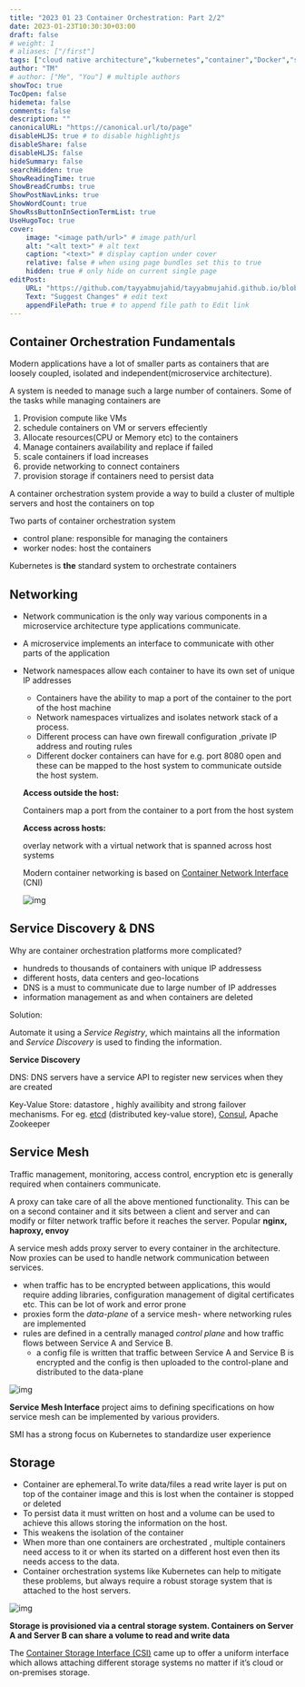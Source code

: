 ```yaml
---
title: "2023 01 23 Container Orchestration: Part 2/2"
date: 2023-01-23T10:30:30+03:00
draft: false
# weight: 1
# aliases: ["/first"]
tags: ["cloud native architecture","kubernetes","container","Docker","storage","service mesh","linux foundation course","lfs250"]
author: "TM"
# author: ["Me", "You"] # multiple authors
showToc: true
TocOpen: false
hidemeta: false
comments: false
description: ""
canonicalURL: "https://canonical.url/to/page"
disableHLJS: true # to disable highlightjs
disableShare: false
disableHLJS: false
hideSummary: false
searchHidden: true
ShowReadingTime: true
ShowBreadCrumbs: true
ShowPostNavLinks: true
ShowWordCount: true
ShowRssButtonInSectionTermList: true
UseHugoToc: true
cover:
    image: "<image path/url>" # image path/url
    alt: "<alt text>" # alt text
    caption: "<text>" # display caption under cover
    relative: false # when using page bundles set this to true
    hidden: true # only hide on current single page
editPost:
    URL: "https://github.com/tayyabmujahid/tayyabmujahid.github.io/blob/main/content"
    Text: "Suggest Changes" # edit text
    appendFilePath: true # to append file path to Edit link
---
```


## Container Orchestration Fundamentals

Modern applications have a lot of smaller parts as containers that are loosely coupled, isolated and independent(microservice architecture).

A system is needed to manage such a large number of containers. Some of the tasks while managing containers are 

1. Provision compute like VMs
2. schedule containers on VM or servers effeciently
3. Allocate resources(CPU or Memory etc) to the containers
4. Manage containers availability and replace if failed
5. scale containers if load increases
6. provide networking to connect containers
7. provision storage if containers need to persist data

A container orchestration system provide a way to build a cluster of multiple servers and host the containers on top

Two parts of container orchestration system

- control plane: responsible for managing the containers
- worker nodes: host the containers

Kubernetes is **the** standard system to orchestrate containers

## Networking

- Network communication is the only way various components in a microservice architecture type applications communicate.

- A microservice implements an interface to communicate with other parts of the application

- Network namespaces allow each container to have its own set of unique IP addresses
  - Containers have the ability to map a port of the container to the port of the host machine
  - Network namespaces virtualizes and isolates network stack of a process.
  - Different process can have own firewall configuration ,private IP address and routing rules
  - Different docker containers can have for e.g. port 8080 open and these can be mapped to the host system to communicate outside the host system.
  
  **Access outside the host:**
  
  Containers map a port from the container to a port from the host system
  
  **Access across hosts:**
  
  overlay network with a virtual network that is spanned across host systems
  
  
  
  Modern container networking is based on [Container Network Interface](https://github.com/containernetworking/cni) (CNI)
  
  ![img](../../static/images/6-Routingbetweenhostsandcontainers.png)

## Service Discovery & DNS

Why are container orchestration platforms more complicated?

- hundreds to thousands of containers with unique IP addressess
- different hosts, data centers and geo-locations
- DNS is a must to communicate due to large number of IP addresses
- information management as and when containers are deleted

Solution:

Automate it using a *Service Registry*, which maintains all the information and *Service Discovery* is used to finding the information.

**Service Discovery**

DNS: DNS servers have a service API to register new services when they are created

Key-Value Store: datastore , highly availibity and strong failover mechanisms. For eg. [etcd](https://github.com/etcd-io/etcd) (distributed key-value store), [Consul](https://www.consul.io/), Apache Zookeeper

## Service Mesh

Traffic management, monitoring, access control, encryption etc is generally required when containers communicate.

A proxy can take care of all the above mentioned functionality. This can be on a second container and it sits between a client and server and can modify or filter network traffic before it reaches the server. Popular **nginx, haproxy, envoy**

A service mesh adds proxy server to every container in the architecture. Now proxies can be used to handle network communication between services.

- when traffic has to be encrypted between applications, this would require adding libraries, configuration management of digital certificates etc. This can be lot of work and error prone
- proxies form the *data-plane* of a service mesh- where networking rules are implemented
- rules are defined in a centrally managed *control plane* and how traffic flows between Service A and Service B.
  - a config file is written that traffic between Service A and Service B is encrypted and the config is then uploaded to the control-plane and distributed to the data-plane

![img](../../static/images/7-Istioarchitecture.png)

**Service Mesh Interface** project aims to defining specifications on how service mesh can be implemented by various providers.

SMI has a strong focus on Kubernetes to standardize user experience 

## Storage

- Container are ephemeral.To write data/files a read write layer is put on top of the container image and this is lost when the container is stopped or deleted
- To persist data it must written on host  and a volume can be used to achieve this allows storing the information on the host.
- This weakens the isolation of the container
- When more than one containers are orchestrated , multiple containers need access to it or when its started on a different host even then its needs access to the data.
- Container orchestration systems like Kubernetes can help to mitigate  these problems, but always require a robust storage system that is  attached to the host servers.



![img](../../static/images/8-Storage.png)

**Storage is provisioned via a central storage system. Containers  on Server A and Server B can share a volume to read and write data**

The [Container Storage Interface (CSI)](https://github.com/container-storage-interface/spec) came up to offer a uniform interface which allows attaching different  storage systems no matter if it’s cloud or on-premises storage.
